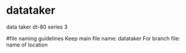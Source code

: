 # datataker
data taker dt-80 series 3

#file naming guidelines
Keep main file name: datataker
For branch file: name of location